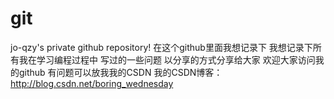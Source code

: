 # git
jo-qzy's private github repository!
在这个github里面我想记录下
我想记录下所有我在学习编程过程中
写过的一些问题
以分享的方式分享给大家
欢迎大家访问我的github
有问题可以放我我的CSDN
我的CSDN博客：
http://blog.csdn.net/boring_wednesday